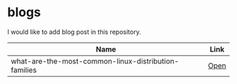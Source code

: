 # blogs

I would like to add blog post in this repository.

| Name  | Link |
| ------------- | ------------- |
| what-are-the-most-common-linux-distribution-families  | [Open](/posts/what-are-the-most-common-linux-distribution-families.md)  |
